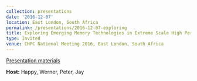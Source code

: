 ```yaml
---
collection: presentations
date: '2016-12-07'
location: East London, South Africa
permalink: /presentations/2016-12-07-exploring
title: Exploring Emerging Memory Technologies in Extreme Scale High Performance Computing
type: Invited
venue: CHPC National Meeting 2016, East London, South Africa
---
```


[Presentation materials](http://www.chpcconf.co.za/files/2016/CHPC2016-programme-web-final-updated-3.pdf)


**Host:** Happy, Werner, Peter, Jay